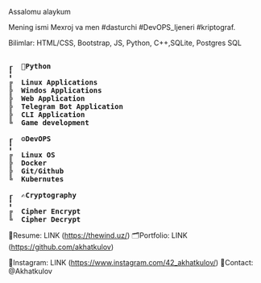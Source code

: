 Assalomu alaykum 

Mening ismi Mexroj va men #dasturchi #DevOPS_Ijeneri #kriptograf.

Bilimlar: HTML/CSS, Bootstrap, JS, Python, C++,SQLite, Postgres SQL
<pre> <b>
┎  🐍Python
╏
╔  Linux Applications
╠  Windos Applications
╠  Web Application 
╠  Telegram Bot Application
╠  CLI Application
╚  Game development

┎  ⚙️DevOPS
╏
╔  Linux OS
╠  Docker
╠  Git/Github
╚  Kubernutes

┎  ✍️Cryptography
╏
╔  Cipher Encrypt
╚  Cipher Decrypt
</b></pre>

📜Resume: LINK (https://thewind.uz/)
🗂Portfolio: LINK (https://github.com/akhatkulov)

📸Instagram: LINK (https://www.instagram.com/42_akhatkulov/)
💬Contact: @Akhatkulov
